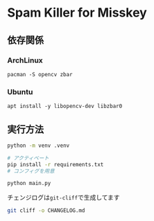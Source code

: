 # Spam Killer for Misskey

## 依存関係

### ArchLinux

```
pacman -S opencv zbar
```
### Ubuntu

```
apt install -y libopencv-dev libzbar0
```

## 実行方法

```bash
python -m venv .venv

# アクティベート
pip install -r requirements.txt
# コンフィグを用意

python main.py
```

チェンジログは`git-cliff`で生成してます

```bash
git cliff -o CHANGELOG.md
```
